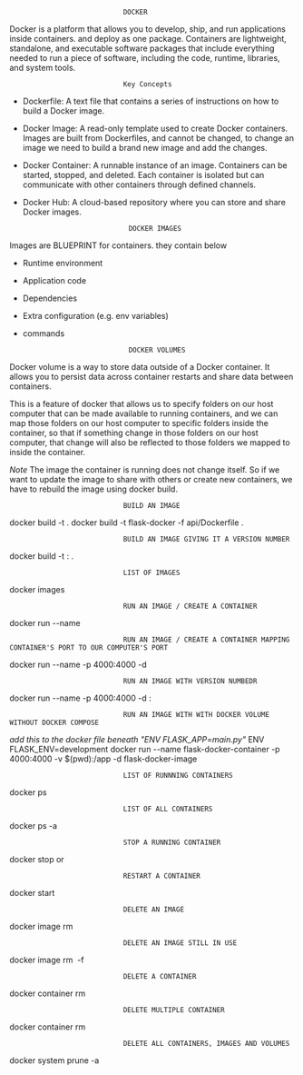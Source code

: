                                 DOCKER
Docker is a platform that allows you to develop, ship, and run applications inside containers. and deploy as one package.
Containers are lightweight, standalone, and executable software packages that include everything needed to run a piece of software, 
including the code, runtime, libraries, and system tools.

                                Key Concepts
- Dockerfile: A text file that contains a series of instructions on how to build a Docker image.
- Docker Image: A read-only template used to create Docker containers. Images are built from Dockerfiles, and cannot be changed, to change an image we need to build a brand new image and add the changes.
- Docker Container: A runnable instance of an image. Containers can be started, stopped, and deleted. Each container is isolated but can communicate with other containers through defined channels.
- Docker Hub: A cloud-based repository where you can store and share Docker images.




                                DOCKER IMAGES

Images are BLUEPRINT for containers. they contain below

- Runtime environment
- Application code
- Dependencies
- Extra configuration (e.g. env variables)
- commands



                                DOCKER VOLUMES

Docker volume is a way to store data outside of a Docker container. 
It allows you to persist data across container restarts and share data between containers.

This is a feature of docker that allows us to specify folders on our host computer that can be made available to running containers,
and we can map those folders on our host computer to specific folders inside the container,
so that if something change in those folders on our host computer,
that change will also be reflected to those folders we mapped to inside the container. 

*Note* The image the container is running does not change itself. 
So if we want to update the image to share with others or create new containers, we have to rebuild the image using docker build. 




                                BUILD AN IMAGE 
docker build -t <TAG NAME> .
docker build -t flask-docker -f api/Dockerfile .


                                BUILD AN IMAGE GIVING IT A VERSION NUMBER
docker build -t <TAG NAME>:<VERSION NUMBER> .


                                LIST OF IMAGES
docker images


                                RUN AN IMAGE / CREATE A CONTAINER
docker run --name <container name> <image name>


                                RUN AN IMAGE / CREATE A CONTAINER MAPPING CONTAINER'S PORT TO OUR COMPUTER'S PORT
docker run --name <container name> -p 4000:4000 -d <image name>


                                RUN AN IMAGE WITH VERSION NUMBEDR
docker run --name <container name> -p 4000:4000 -d <image name>:<VERSION NUMBER>


                                RUN AN IMAGE WITH WITH DOCKER VOLUME WITHOUT DOCKER COMPOSE
*add this to the docker file beneath "ENV FLASK_APP=main.py"*  ENV FLASK_ENV=development
docker run --name flask-docker-container -p 4000:4000 -v $(pwd):/app -d flask-docker-image


                                LIST OF RUNNNING CONTAINERS
docker ps

                                LIST OF ALL CONTAINERS
docker ps -a

                                STOP A RUNNING CONTAINER
docker stop <container name> or <container ID>

                                RESTART A CONTAINER
docker start <container name>

                                DELETE AN IMAGE 
docker image rm <image name> 

                                DELETE AN IMAGE STILL IN USE
docker image rm <image name> -f

                                DELETE A CONTAINER 
docker container rm <container name> 

                                DELETE MULTIPLE CONTAINER 
docker container rm <container name> <container name>  

                                DELETE ALL CONTAINERS, IMAGES AND VOLUMES 
docker system prune -a  